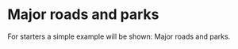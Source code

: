 Major roads and parks
=====================
For starters a simple example will be shown: Major roads and parks.
